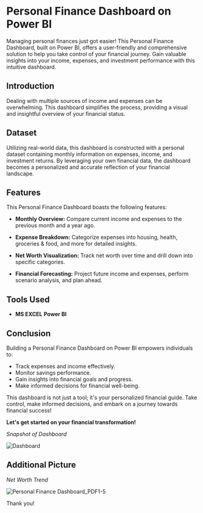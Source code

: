 # Personal Finance Dashboard on Power BI

Managing personal finances just got easier! This Personal Finance Dashboard, built on Power BI, offers a user-friendly and comprehensive solution to help you take control of your financial journey. Gain valuable insights into your income, expenses, and investment performance with this intuitive dashboard.

## Introduction

Dealing with multiple sources of income and expenses can be overwhelming. This dashboard simplifies the process, providing a visual and insightful overview of your financial status.

## Dataset

Utilizing real-world data, this dashboard is constructed with a personal dataset containing monthly information on expenses, income, and investment returns. By leveraging your own financial data, the dashboard becomes a personalized and accurate reflection of your financial landscape.

## Features

This Personal Finance Dashboard boasts the following features:

- **Monthly Overview:** Compare current income and expenses to the previous month and a year ago.
  
- **Expense Breakdown:** Categorize expenses into housing, health, groceries & food, and more for detailed insights.

- **Net Worth Visualization:** Track net worth over time and drill down into specific categories.

- **Financial Forecasting:** Project future income and expenses, perform scenario analysis, and plan ahead.

## Tools Used

- **MS EXCEL** **Power BI**

## Conclusion

Building a Personal Finance Dashboard on Power BI empowers individuals to:

- Track expenses and income effectively.
- Monitor savings performance.
- Gain insights into financial goals and progress.
- Make informed decisions for financial well-being.

This dashboard is not just a tool; it's your personalized financial guide. Take control, make informed decisions, and embark on a journey towards financial success!

**Let's get started on your financial transformation!**

*Snapshot of Dashboard*

![Dashboard](https://github.com/for-Ritwick/Personal-Finance-Dashboard-on-Power-BI/assets/95772459/3578b5a3-3e30-45b2-8a8a-79881631c14c)

## Additional Picture

*Net Worth Trend*

![Personal Finance Dashboard_PDF1-5](https://github.com/for-Ritwick/Personal-Finance-Dashboard-on-Power-BI/assets/95772459/fe62c97a-1181-4701-9293-50c6a74ab8a9)

Thank you!

